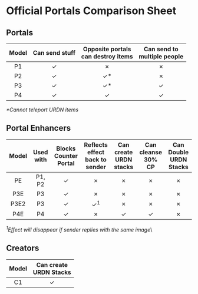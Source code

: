 # Official Portals Comparison Sheet


## Portals

| Model 	| Can send stuff 	| Opposite portals<br>can destroy items 	| Can send to<br>multiple people 	|
|:-----:	|:--------------:	|:-------------------------------------:	|:------------------------------:	|
|   P1  	|        ✓       	|                   ✗                   	|                ✗               	|
|   P2  	|        ✓       	|                   ✓*                  	|                ✗               	|
|   P3  	|        ✓       	|                   ✓*                  	|                ✓               	|
|   P4  	|        ✓       	|                   ✓                   	|                ✓               	|

*\*Cannot teleport URDN items*

## Portal Enhancers

| Model 	| Used with 	| Blocks<br>Counter Portal 	| Reflects effect<br>back to sender 	| Can create<br>URDN stacks 	| Can cleanse<br>30% CP 	| Can Double<br>URDN Stacks 	|
|:-----:	|:---------:	|:------------------------:	|:---------------------------------:	|:-------------------------:	|:---------------------:	|:-------------------------:	|
|   PE  	|   P1, P2  	|             ✓            	|                 ✗                 	|             ✗             	|           ✗           	|             ✗             	|
|  P3E  	|     P3    	|             ✓            	|                 ✗                 	|             ✗             	|           ✗           	|             ✗             	|
|  P3E2 	|     P3    	|             ✓            	|           ✓<sup>1</sup>           	|             ✗             	|           ✗           	|             ✗             	|
|  P4E  	|     P4    	|             ✓            	|                 ✗                 	|             ✓             	|     ✓     	|             ✗             	|

*<sup>1</sup>Effect will disappear if sender replies with the same image*\

## Creators

| Model 	| Can create<br>URDN Stacks 	|
|:-----:	|:-------------------------:	|
|   C1  	|             ✓             	|
